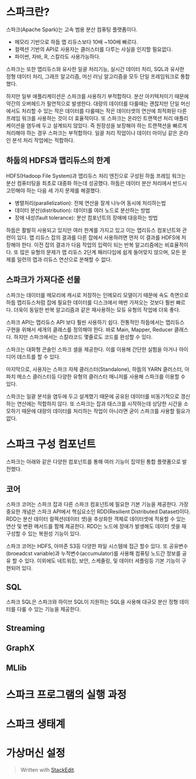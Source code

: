 # 스파크란?

스파크(Apache Spark)는 고속 범용 분산 컴퓨팅 플랫폼이다. 
* 메모리 기반으로 하둡 맵 리듀스보다 10배 ~100배 빠르다.
* 컬렉션 기반의 API로 사용자는 클러스터를 다루는 사실을 인지할 필요없다.
* 파이썬, 자바, R, 스칼라도 사용가능하다.

스파크는 또한 맵리듀스와 유사한 일괄 처리기능, 실시간 데이터 처리, SQL과 유사한 정형 데이터 처리, 그래프 알고리즘, 머신 러닝 알고리즘을 모두 단일 프레임워크로 통합했다.

하지만 일부 애플리케이션은 스파크를 사용하기 부적합하다. 분산 아키텍처이기 때문에 약간의 오버헤드가 필연적으로 발생한다. 대량의 데이터를 다룰때는 괜찮지만 단일 머신에서도 처리할 수 있는 작은 데이터를 다룰때는 작은 데이터셋의 연산에 최적화된 다른 프레임 워크를 사용하는 것이 더 효율적이다. 
또 스파크는 온라인 트랜잭션 처리 애플리케이션을 염두에 두고 설계되지 않았다. 즉 원장성을 보장해야 하는 트랜잭션을 빠르게 처리해야 하는 경우 스파크는 부적합하다. 일괄 처리 작업이나 데이터 마이닝 같은 온라인 분석 처리 작업에는 적합하다. 

## 하둡의 HDFS과 맵리듀스의 한계

HDFS(Hadoop File System)과 맵리듀스 처리 엔진으로 구성된 하둡 프레임 워크는 분산 컴퓨터팅을 최초로 대중화 하는데 성공했다. 하둡은 데이터 분산 처리에서 반드시 고민해야 하는 다음 세 가지 문제를 해결했다.

* 병렬처리(parallelization): 전체 연산을 잘게 나누어 동시에 처리하는법
* 데이터 분산(distribution): 데이터를 여러 노드로 분산하는 방법
* 장애 내성(fault tolerance): 분산 컴포넌트의 장애에 대응하는 방법

하둡은 활발히 사용되고 있지만 여러 한계를 가지고 있고 이는 맵리듀스 컴포넌트와 관련이 있다. 맵 리듀스 잡의 결과를 다른 잡에서 사용하려면 먼저 이 결과를 HDFS에 저장해야 한다. 이전 잡의 결과가 다음 작업의 입력이 되는 반복 알고리즘에는 비효율적이다. 또 많은 유형의 문제가 맵 리듀스 2단계 패러다임에 쉽게 들어맞지 않으며, 모든 문제를 일련의 맵과 리듀스 연산으로 분해할 수 없다. 

## 스파크가 가져다준 선물

스파크는 데이터를 메모리에 캐시로 저장하는 인메모리 모델이기 때문에 속도 측면으로 하둡 맵리듀스처럼 잡에 필요한 데이터를 디스크에서 매번 가져오는 것보다 훨씬 빠르다. 더욱이 동일한 반복 알고리즘과 같은 재사용하는 모듀 유형의 작업에 더욱 좋다. 

스파크 API는 맵리듀스 API 보다 훨씬 사용하기 쉽다.  전통적인 하둡에서는 맵리듀스 구현을 위해서 세개의 클래스를 정의해야 한다. 바로 Main, Mapper, Reducer 클래스다. 하지만 스파크에서는 스칼라코드 몇줄로도 코드를 완성할 수 있다. 

스파크는 대화형 콘솔인 스파크 셀을 제공한다. 이를 이용해 간단한 실험을 아거나 아이디어 데스트를 할 수 있다. 

마지막으로, 사용자는 스파크 자체 클러스터(Standalone), 하둡의 YARN 클러스터, 아파치 메소스 클러스터등 다양한 유형의 클러스터 매니저를 사용해 스파크를 이용할 수 있다. 

스파크는 일괄 분석을 염두에 두고 설계했기 때문에 공유된 데이터를 비동기적으로 갱신하는 연산에는 적합하지 않다. 또 스파크는 잡과 태스크를 시작하는데 상당한 시간을 소모하기 때문에 대량의 데이터를 처리하는 작업이 아니라면 굳이 스파크를 사용할 필요가 없다. 

# 스파크 구성 컴포넌트

스파크는 아래와 같은 다양한 컴포넌트를 통해 여러 기능이 집약된 통합 플랫폼으로 발전했다. 

## 코어

스파크 코어는 스파크 잡과 다른 스파크 컴포넌트에 필요한 기본 기능을 제공한다. 가장 중요한 개념은 스파크 API에서 핵심요소인 RDD(Resilient Distributed Dataset)이다. RDD는 분산 데이터 컬렉션(데이터 셋)을 추상화한 객체로 데이터셋에 적용할 수 있는 연산 및 변환 메서드를 함께 제공한다. RDD는 노드에 장애가 발생해도 데이터 셋을 재구성할 수 있는 복원성 기능이 있다.

스파크 코어는 HDFS, 아마존 S3등 다양한 파일 시스템에 접근 할수 있다. 또 공유변수(broeadcst variable)과 누적변수(accumulator)를 사용해 컴퓨팅 노드간 정보를 공유 할 수 있다. 이외에도 네트워킹, 보안, 스케쥴링, 및 데이터 셔플링등 기본 기능이 구현되어 있다. 

## SQL

스파크 SQL은 스파크와 하이브 SQL이 지원하는 SQL을 사용해 대규모 분산 정형 데이터를 다룰 수 있는 기능을 제공한다. 

## Streaming

## GraphX

## MLlib

# 스파크 프로그램의 실행 과정

# 스파크 생태계

# 가상머신 설정


> Written with [StackEdit](https://stackedit.io/).
<!--stackedit_data:
eyJoaXN0b3J5IjpbMTAyMzYxMDIwOCw4MTAxMTYwMzgsLTE5OT
EwMzI5MzQsMzU2MTczNDY1LDIwOTIzNjY1MzAsLTE4NzkyNTc3
NTddfQ==
-->
